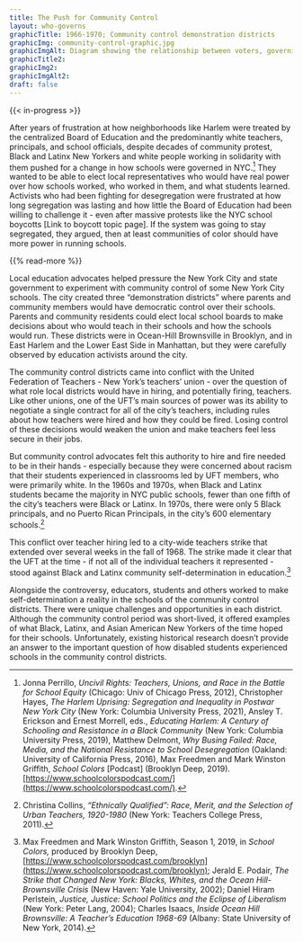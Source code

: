 ```yaml
--- 
title: The Push for Community Control
layout: who-governs
graphicTitle: 1966-1970; Community control demonstration districts
graphicImg: community-control-graphic.jpg
graphicImgAlt: Diagram showing the relationship between voters, governing board for a neighborhood, and the school system as part of an experiment
graphicTitle2:  
graphicImg2: 
graphicImgAlt2: 
draft: false
--- 
```


{{< in-progress >}}

After years of frustration at how neighborhoods like Harlem were treated by the centralized Board of Education and the predominantly white teachers, principals, and school officials, despite decades of community protest, Black and Latinx New Yorkers and white people working in solidarity with them pushed for a change in how schools were governed in NYC.[^1] They wanted to be able to elect local representatives who would have real power over how schools worked, who worked in them, and what students learned. Activists who had been fighting for desegregation were frustrated at how long segregation was lasting and how little the Board of Education had been willing to challenge it - even after massive protests like the NYC school boycotts [Link to boycott topic page]. If the system was going to stay segregated, they argued, then at least communities of color should have more power in running schools.

{{% read-more %}}

Local education advocates helped pressure the New York City and state government to experiment with community control of some New York City schools. The city created three “demonstration districts” where parents and community members would have democratic control over their schools. Parents and community residents could elect local school boards to make decisions about who would teach in their schools and how the schools would run. These districts were in Ocean-Hill Brownsville in Brooklyn, and in East Harlem and the Lower East Side in Manhattan, but they were carefully observed by education activists around the city.

The community control districts came into conflict with the United Federation of Teachers - New York’s teachers’ union - over the question of what role local districts would have in hiring, and potentially firing, teachers. Like other unions, one of the UFT’s main sources of power was its ability to negotiate a single contract for all of the city’s teachers, including rules about  how teachers were hired and how they could be fired. Losing control of these decisions would weaken the union and make teachers feel less secure in their jobs.

But community control advocates felt this authority to hire and fire needed to be in their hands - especially because they were concerned about racism that their students experienced in classrooms led by UFT members, who were primarily white. In the 1960s and 1970s, when Black and Latinx students became the majority in NYC public schools, fewer than one fifth of the city’s teachers were Black or Latinx. In 1970s, there were only 5 Black principals, and no Puerto Rican Principals, in the city’s 600 elementary schools.[^2]

This conflict over teacher hiring led to a city-wide teachers strike that extended over several weeks in the fall of 1968. The strike made it clear that the UFT at the time - if not all of the individual teachers it represented - stood against Black and Latinx community self-determination in education.[^3]

Alongside the controversy, educators, students and others worked to make self-determination a reality in the schools of the community control districts. There were unique challenges and opportunities in each district. Although the community control period was short-lived, it offered examples of what Black, Latinx, and Asian American New Yorkers of the time hoped for their schools. Unfortunately, existing historical research doesn’t provide an answer to the important question of how disabled students experienced schools in the community control districts.

[^1]:  Jonna Perrillo, *Uncivil Rights: Teachers, Unions, and Race in the Battle for School Equity* (Chicago: Univ of Chicago Press, 2012), Christopher Hayes, *The Harlem Uprising: Segregation and Inequality in Postwar New York City* (New York: Columbia University Press, 2021), Ansley T. Erickson and Ernest Morrell, eds., *Educating Harlem: A Century of Schooling and Resistance in a Black Community* (New York: Columbia University Press, 2019), Matthew Delmont, *Why Busing Failed: Race, Media, and the National Resistance to School Desegregation* (Oakland: University of California Press, 2016), Max Freedmen and Mark Winston Griffith, *School Colors* [Podcast] (Brooklyn Deep, 2019). [https://www.schoolcolorspodcast.com/](https://www.schoolcolorspodcast.com/).

[^2]: Christina Collins, *“Ethnically Qualified”: Race, Merit, and the Selection of Urban Teachers, 1920-1980* (New York: Teachers College Press, 2011).

[^3]: Max Freedmen and Mark Winston Griffith, Season 1, 2019, in *School Colors,* produced by Brooklyn Deep, [https://www.schoolcolorspodcast.com/brooklyn](https://www.schoolcolorspodcast.com/brooklyn); Jerald E. Podair, *The Strike that Changed New York: Blacks, Whites, and the Ocean Hill-Brownsville Crisis* (New Haven: Yale University, 2002); Daniel Hiram Perlstein, *Justice, Justice: School Politics and the Eclipse of Liberalism* (New York: Peter Lang, 2004); Charles Isaacs, *Inside Ocean Hill Brownsville: A Teacher’s Education 1968-69* (Albany: State University of New York, 2014).
